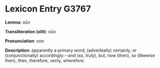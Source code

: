 # Lexicon Entry G3767

**Lemma**: οὖν

**Transliteration (xlit)**: oûn

**Pronunciation**: oon

**Description**:
apparently a primary word; (adverbially) certainly, or (conjunctionally) accordingly:--and (so, truly), but, now (then), so (likewise then), then, therefore, verily, wherefore.
